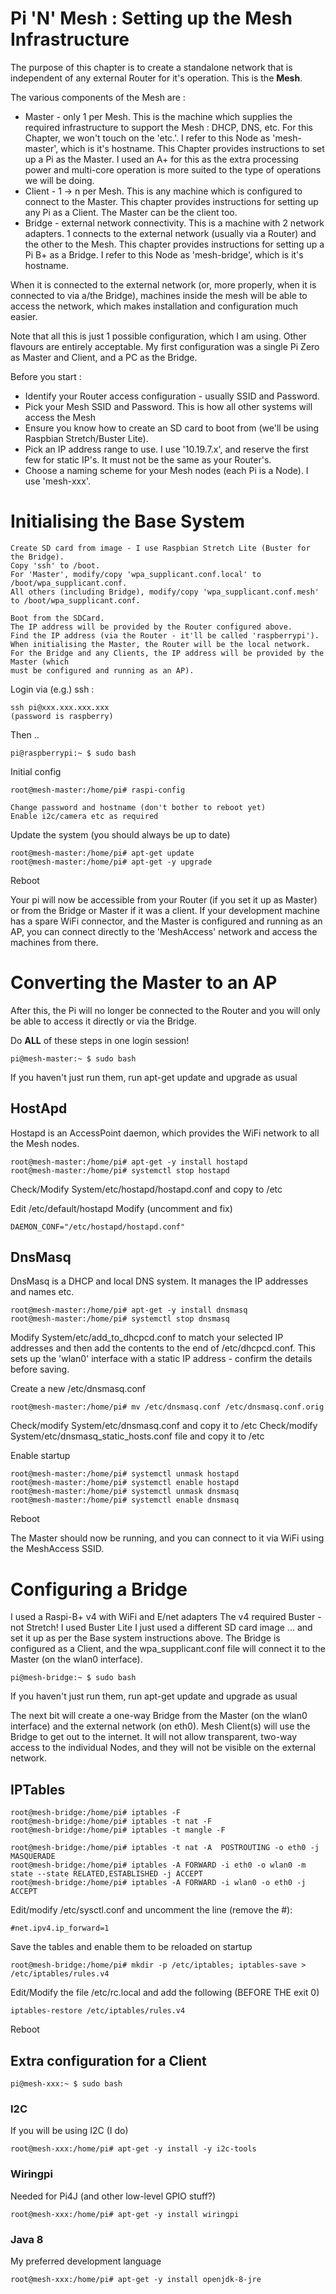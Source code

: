 # Pi 'N' Mesh : Setting up the Mesh Infrastructure
The purpose of this chapter is to create a standalone network that is independent of any external Router for it's operation.
This is the **Mesh**.

The various components of the Mesh are :
* Master - only 1 per Mesh.
This is the machine which supplies the required infrastructure to support the Mesh : DHCP, DNS, etc. For this Chapter, we won't touch on the 'etc.'.
I refer to this Node as 'mesh-master', which is it's hostname.
This Chapter provides instructions to set up a Pi as the Master.
I used an A+ for this as the extra processing power and multi-core operation is more suited to the type of operations we will be doing.
* Client - 1 -> n per Mesh.
This is any machine which is configured to connect to the Master. This chapter provides instructions for setting up any Pi as a Client. The Master can be the client too.
* Bridge - external network connectivity.
This is a machine with 2 network adapters. 1 connects to the external network (usually via a Router) and the other to the Mesh. This chapter provides instructions for setting up a Pi B+ as a Bridge.
I refer to this Node as 'mesh-bridge', which is it's hostname.
    
When it is connected to the external network (or, more properly, when it is connected to via a/the Bridge), machines 
inside the mesh will be able to access the network, which makes installation and configuration 
much easier.

Note that all this is just 1 possible configuration, which I am using. Other flavours 
are entirely acceptable.
My first configuration was a single Pi Zero as Master and Client, and a PC as the Bridge.

Before you start :
* Identify your Router access configuration - usually SSID and Password.
* Pick your Mesh SSID and Password. This is how all other systems will access the Mesh
* Ensure you know how to create an SD card to boot from (we'll be using Raspbian Stretch/Buster Lite).
* Pick an IP address range to use.  I use '10.19.7.x', and reserve the first few for 
  static IP's. It must not be the same as your Router's.
* Choose a naming scheme for your Mesh nodes (each Pi is a Node). I use 'mesh-xxx'.

# Initialising the Base System
~~~
Create SD card from image - I use Raspbian Stretch Lite (Buster for the Bridge).
Copy 'ssh' to /boot.
For 'Master', modify/copy 'wpa_supplicant.conf.local' to /boot/wpa_supplicant.conf.
All others (including Bridge), modify/copy 'wpa_supplicant.conf.mesh' to /boot/wpa_supplicant.conf.
~~~

~~~
Boot from the SDCard.
The IP address will be provided by the Router configured above.
Find the IP address (via the Router - it'll be called 'raspberrypi').
When initialising the Master, the Router will be the local network.
For the Bridge and any Clients, the IP address will be provided by the Master (which
must be configured and running as an AP).
~~~

Login via (e.g.) ssh : 
~~~
ssh pi@xxx.xxx.xxx.xxx
(password is raspberry)
~~~

Then ..
~~~
pi@raspberrypi:~ $ sudo bash
~~~

Initial config
~~~
root@mesh-master:/home/pi# raspi-config
~~~

~~~
Change password and hostname (don't bother to reboot yet)
Enable i2c/camera etc as required
~~~
Update the system (you should always be up to date)
~~~
root@mesh-master:/home/pi# apt-get update
root@mesh-master:/home/pi# apt-get -y upgrade
~~~

Reboot

Your pi will now be accessible from your Router (if you set it up as Master) or 
from the Bridge or Master if it was a client.
If your development machine has a spare WiFi connector, and the Master is configured 
and running as an AP, you can connect directly to the 'MeshAccess' network and access 
the machines from there. 

# Converting the Master to an AP
After this, the Pi will no longer be connected to the Router and you will only be able 
to access it directly or via the Bridge.

Do **ALL** of these steps in one login session!
~~~
pi@mesh-master:~ $ sudo bash
~~~
If you haven't just run them, run apt-get update and upgrade as usual

## HostApd
Hostapd is an AccessPoint daemon, which provides the WiFi network to all the 
Mesh nodes.
~~~
root@mesh-master:/home/pi# apt-get -y install hostapd
root@mesh-master:/home/pi# systemctl stop hostapd
~~~
Check/Modify System/etc/hostapd/hostapd.conf and copy to /etc

Edit /etc/default/hostapd
Modify (uncomment and fix)
~~~
DAEMON_CONF="/etc/hostapd/hostapd.conf"
~~~

## DnsMasq
DnsMasq is a DHCP and local DNS system. It manages the IP addresses and names etc.
~~~
root@mesh-master:/home/pi# apt-get -y install dnsmasq
root@mesh-master:/home/pi# systemctl stop dnsmasq
~~~
Modify System/etc/add_to_dhcpcd.conf to match your selected IP addresses and then 
add the contents to the end of /etc/dhcpcd.conf.
This sets up the 'wlan0' interface with a static IP address - confirm the details before 
saving.

Create a new /etc/dnsmasq.conf
~~~
root@mesh-master:/home/pi# mv /etc/dnsmasq.conf /etc/dnsmasq.conf.orig
~~~
Check/modify System/etc/dnsmasq.conf and copy it to /etc
Check/modify System/etc/dnsmasq_static_hosts.conf file and copy it to /etc

Enable startup
~~~
root@mesh-master:/home/pi# systemctl unmask hostapd
root@mesh-master:/home/pi# systemctl enable hostapd
root@mesh-master:/home/pi# systemctl unmask dnsmasq
root@mesh-master:/home/pi# systemctl enable dnsmasq
~~~

Reboot

The Master should now be running, and you can connect to it via WiFi using the MeshAccess 
SSID.

# Configuring a Bridge
I used a Raspi-B+ v4 with WiFi and E/net adapters
The v4 required Buster - not Stretch! I used Buster Lite
I just used a different SD card image ... and set it up as per the Base system instructions above.
The Bridge is configured as a Client, and the wpa_supplicant.conf file will connect 
it to the Master (on the wlan0 interface).
~~~
pi@mesh-bridge:~ $ sudo bash
~~~
If you haven't just run them, run apt-get update and upgrade as usual

The next bit will create a one-way Bridge from the Master (on the wlan0 interface) 
and the external network (on eth0).
Mesh Client(s) will use the Bridge to get out to the internet.
It will not allow transparent, two-way access to the individual Nodes, and they will 
not be visible on the external network. 
## IPTables
~~~
root@mesh-bridge:/home/pi# iptables -F
root@mesh-bridge:/home/pi# iptables -t nat -F
root@mesh-bridge:/home/pi# iptables -t mangle -F

root@mesh-bridge:/home/pi# iptables -t nat -A  POSTROUTING -o eth0 -j MASQUERADE
root@mesh-bridge:/home/pi# iptables -A FORWARD -i eth0 -o wlan0 -m state --state RELATED,ESTABLISHED -j ACCEPT
root@mesh-bridge:/home/pi# iptables -A FORWARD -i wlan0 -o eth0 -j ACCEPT
~~~
Edit/modify /etc/sysctl.conf and uncomment the line (remove the #):
~~~
#net.ipv4.ip_forward=1
~~~

Save the tables and enable them to be reloaded on startup
~~~
root@mesh-bridge:/home/pi# mkdir -p /etc/iptables; iptables-save > /etc/iptables/rules.v4
~~~

Edit/Modify the file /etc/rc.local and add the following (BEFORE THE exit 0)
~~~
iptables-restore /etc/iptables/rules.v4
~~~

Reboot

## Extra configuration for a Client
~~~
pi@mesh-xxx:~ $ sudo bash
~~~
### I2C
If you will be using I2C (I do)
~~~
root@mesh-xxx:/home/pi# apt-get -y install -y i2c-tools
~~~
### Wiringpi
Needed for Pi4J (and other low-level GPIO stuff?)
~~~
root@mesh-xxx:/home/pi# apt-get -y install wiringpi
~~~
### Java 8
My preferred development language
~~~
root@mesh-xxx:/home/pi# apt-get -y install openjdk-8-jre
~~~




